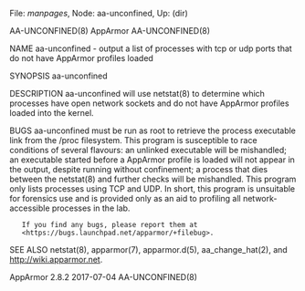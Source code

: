 File: *manpages*,  Node: aa-unconfined,  Up: (dir)

AA-UNCONFINED(8)                   AppArmor                   AA-UNCONFINED(8)



NAME
       aa-unconfined - output a list of processes with tcp or udp ports that
       do not have AppArmor profiles loaded

SYNOPSIS
       aa-unconfined

DESCRIPTION
       aa-unconfined will use netstat(8) to determine which processes have
       open network sockets and do not have AppArmor profiles loaded into the
       kernel.

BUGS
       aa-unconfined must be run as root to retrieve the process executable
       link from the /proc filesystem. This program is susceptible to race
       conditions of several flavours: an unlinked executable will be
       mishandled; an executable started before a AppArmor profile is loaded
       will not appear in the output, despite running without confinement; a
       process that dies between the netstat(8) and further checks will be
       mishandled. This program only lists processes using TCP and UDP. In
       short, this program is unsuitable for forensics use and is provided
       only as an aid to profiling all network-accessible processes in the
       lab.

       If you find any bugs, please report them at
       <https://bugs.launchpad.net/apparmor/+filebug>.

SEE ALSO
       netstat(8), apparmor(7), apparmor.d(5), aa_change_hat(2), and
       <http://wiki.apparmor.net>.



AppArmor 2.8.2                    2017-07-04                  AA-UNCONFINED(8)

